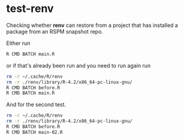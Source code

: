 # test-renv

Checking whether **renv** can restore from a project that has installed a package from an RSPM snapshot repo.

Either run

```bash
R CMD BATCH main.R
```

or if that's already been run and you need to run again run

```bash
rm -r ~/.cache/R/renv
rm -r ./renv/library/R-4.2/x86_64-pc-linux-gnu/
R CMD BATCH before.R
R CMD BATCH main.R
```

And for the second test.

```bash
rm -r ~/.cache/R/renv
rm -r ./renv/library/R-4.2/x86_64-pc-linux-gnu/
R CMD BATCH before.R
R CMD BATCH main-02.R
```
